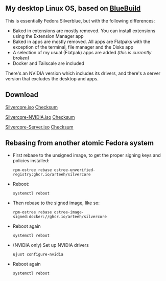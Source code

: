 ## My desktop Linux OS, based on [BlueBuild](https://github.com/blue-build/template)

This is essentially Fedora Silverblue, but with the following differences:

- Baked in extensions are mostly removed. You can install extensions using the Extension Manager app
- Baked in apps are mostly removed. All apps are Flatpaks with the exception of the terminal, file manager and the Disks app
- A selection of my usual (Flatpak) apps are added _(this is currently broken)_
- Docker and Tailscale are included

There's an NVIDIA version which includes its drivers, and there's a server version that excludes the desktop and apps.

## Download

[Silvercore.iso](https://drive.proton.me/urls/MGQRATAC8R#rGMBgzz8W6lT)
[Checksum](https://drive.proton.me/urls/HWGZ04CRVG#OFKD1p3xAEq5)

[Silvercore-NVIDIA.iso](https://drive.proton.me/urls/TS9234Q6BW#9xxkZaa2nK4l)
[Checksum](https://drive.proton.me/urls/86XBMXHCB4#esn8h93u4LnZ)

[Silvercore-Server.iso](https://drive.proton.me/urls/MANX4QQH14#4SjJodf5g5Ce)
[Checksum](https://drive.proton.me/urls/Z89RKBF7GG#EoD3XUXOO1Xk)

## Rebasing from another atomic Fedora system

- First rebase to the unsigned image, to get the proper signing keys and policies installed:
  ```
  rpm-ostree rebase ostree-unverified-registry:ghcr.io/arteeh/silvercore
  ```
- Reboot:
  ```
  systemctl reboot
  ```
- Then rebase to the signed image, like so:
  ```
  rpm-ostree rebase ostree-image-signed:docker://ghcr.io/arteeh/silvercore
  ```
- Reboot again
  ```
  systemctl reboot
  ```
- (NVIDIA only) Set up NVIDIA drivers
  ```
  ujust configure-nvidia
  ```
- Reboot again
  ```
  systemctl reboot
  ```